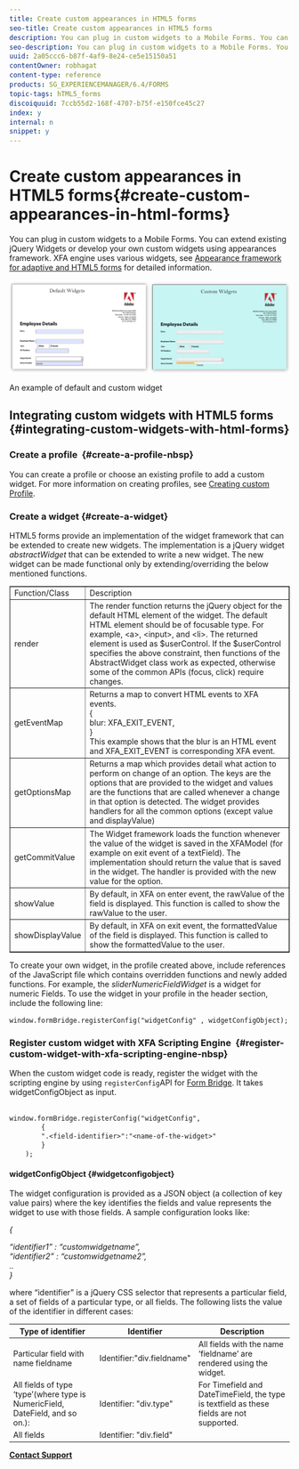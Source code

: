 ```yaml
---
title: Create custom appearances in HTML5 forms
seo-title: Create custom appearances in HTML5 forms
description: You can plug in custom widgets to a Mobile Forms. You can extend existing jQuery Widgets or develop your own custom widgets.
seo-description: You can plug in custom widgets to a Mobile Forms. You can extend existing jQuery Widgets or develop your own custom widgets.
uuid: 2a05ccc6-b87f-4af9-8e24-ce5e15150a51
contentOwner: robhagat
content-type: reference
products: SG_EXPERIENCEMANAGER/6.4/FORMS
topic-tags: hTML5_forms
discoiquuid: 7ccb55d2-168f-4707-b75f-e150fce45c27
index: y
internal: n
snippet: y
---
```


# Create custom appearances in HTML5 forms{#create-custom-appearances-in-html-forms}

You can plug in custom widgets to a Mobile Forms. You can extend existing jQuery Widgets or develop your own custom widgets using appearances framework. XFA engine uses various widgets, see [Appearance framework for adaptive and HTML5 forms](../../forms/using/introduction-widgets.md) for detailed information.

![An example of default and custom widget](assets/custom-widgets.jpg)

An example of default and custom widget

## Integrating custom widgets with HTML5 forms {#integrating-custom-widgets-with-html-forms}

### Create a profile&nbsp; {#create-a-profile-nbsp}

You can create a profile or choose an existing profile to add a custom widget. For more information on creating profiles, see [Creating custom Profile](../../forms/using/custom-profile.md).

### Create a widget {#create-a-widget}

HTML5 forms provide an implementation of the widget framework that can be extended to create new widgets. The implementation is a jQuery widget *abstractWidget* that can be extended to write a new widget. The new widget can be made functional only by extending/overriding the below mentioned functions.

<table border="1" cellpadding="1" cellspacing="0" width="100%"> 
 <tbody> 
  <tr> 
   <td>Function/Class</td> 
   <td>Description</td> 
  </tr> 
  <tr> 
   <td>render</td> 
   <td>The render function returns the jQuery object for the default HTML element of the widget. The default HTML element should be of focusable type. For example, &lt;a&gt;, &lt;input&gt;, and &lt;li&gt;. The returned element is used as $userControl. If the $userControl specifies the above constraint, then functions of the AbstractWidget class work as expected, otherwise some of the common APIs (focus, click) require changes. </td> 
  </tr> 
  <tr> 
   <td>getEventMap</td> 
   <td>Returns a map to convert HTML events to XFA events. <br /> {<br /> blur: XFA_EXIT_EVENT,<br /> }<br /> This example shows that the blur is an HTML event and XFA_EXIT_EVENT is corresponding XFA event. </td> 
  </tr> 
  <tr> 
   <td>getOptionsMap</td> 
   <td>Returns a map which provides detail what action to perform on change of an option. The keys are the options that are provided to the widget and values are the functions that are called whenever a change in that option is detected. The widget provides handlers for all the common options (except value and displayValue)</td> 
  </tr> 
  <tr> 
   <td>getCommitValue</td> 
   <td>The Widget framework loads the function whenever the value of the widget is saved in the XFAModel (for example on exit event of a textField). The implementation should return the value that is saved in the widget. The handler is provided with the new value for the option.</td> 
  </tr> 
  <tr> 
   <td>showValue</td> 
   <td>By default, in XFA on enter event, the rawValue of the field is displayed. This function is called to show the rawValue to the user. </td> 
  </tr> 
  <tr> 
   <td>showDisplayValue</td> 
   <td>By default, in XFA on exit event, the formattedValue of the field is displayed. This function is called to show the formattedValue to the user. </td> 
  </tr> 
 </tbody> 
</table>

To create your own widget, in the profile created above, include references of the JavaScript file which contains overridden functions and newly added functions. For example, the *sliderNumericFieldWidget* is a widget for numeric Fields. To use the widget in your profile in the header section, include the following line:

```
window.formBridge.registerConfig("widgetConfig" , widgetConfigObject);
```

### Register custom widget with XFA Scripting Engine&nbsp; {#register-custom-widget-with-xfa-scripting-engine-nbsp}

When the custom widget code is ready, register the widget with the scripting engine by using `registerConfig`API for [Form Bridge](../../forms/using/form-bridge-apis.md). It takes widgetConfigObject as input.

```

window.formBridge.registerConfig("widgetConfig",
        {
        ".<field-identifier>":"<name-of-the-widget>"
        }
    );
```

#### widgetConfigObject {#widgetconfigobject}

The widget configuration is provided as a JSON object (a collection of key value pairs) where the key identifies the fields and value represents the widget to use with those fields. A sample configuration looks like:

*{*

*“identifier1” : “customwidgetname”,  
“identifier2” : “customwidgetname2”,  
..  
}*

where “identifier” is a jQuery CSS selector that represents a particular field, a set of fields of a particular type, or all fields. The following lists the value of the identifier in different cases:

| Type of identifier |Identifier  |Description |
|---|---|---|
| Particular field with name fieldname |Identifier:"div.fieldname" |All fields with the name ‘fieldname’ are rendered using the widget. |
| All fields of type ‘type’(where type is NumericField, DateField, and so on.): |Identifier: "div.type" |For Timefield and DateTimeField, the type is textfield as these fields are not supported. |
| All fields |Identifier: "div.field" |  |

[**Contact Support**](https://www.adobe.com/account/sign-in.supportportal.html)
